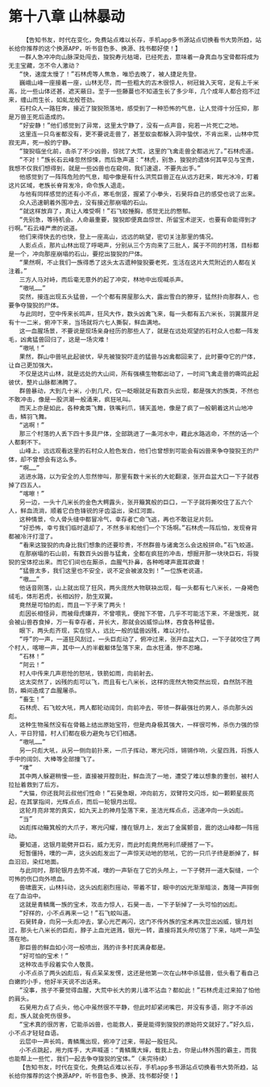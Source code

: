 # 第十八章 山林暴动
        【告知书友，时代在变化，免费站点难以长存，手机app多书源站点切换看书大势所趋，站长给你推荐的这个换源APP，听书音色多、换源、找书都好使！】
       一群人急冲冲向山脉深处闯去，狻猊寿元枯竭，已经死去，意味着一身真血与宝骨都将成为无主宝藏，怎不令人激动？
       “快，速度太慢了！”石林虎等人焦急，唯恐去晚了，被人捷足先登。
       巍峨山峰一座接着一座，山林无尽，而一些粗大的古木很惊人，树冠耸入天穹，足有上千米高，比一些山体还甚，遮天蔽日。至于一些藤蔓也不知道生长了多少年，几个成年人都合抱不过来，缠山而生长，如虬龙般苍劲。
       石村众人一路狂奔，接近了狻猊殒落地，感受到了一种恐怖的气息，让人觉得十分压抑，那是万兽王死后造成的。
       “好安静！”他们感觉到了异常，这里太宁静了，没有一点声音，宛若一片死亡之地。
       这里连一只鸟雀都没有，更不要说走兽了，甚至蚁虫都躲入洞中蛰伏，不肯出来，山林中荒寂无声，死一般的宁静。
       “狻猊临坐化前，击杀了不少凶兽，惊扰了大荒，这里的飞禽走兽全都逃光了。”石林虎道。
       “不对！”族长石云峰忽然惊悚，而后急声道：“林虎，别急，狻猊的遗体何其罕见与宝贵，我想不仅我们想得到，就是一些凶兽也在窥伺，我们速退，不要先出手。”
       他感觉到了一阵阵危险的气息，暗中像是有什么洪荒巨兽正在从远方赶来，眸光冰冷，盯着这片区域，老族长脊背发冷，命令族人退走。
       与他有同样感觉的还有小不点，寒毛倒竖，握紧了小拳头，石昊将自己的感受也说了出来。
       众人迅速朝着外围冲去，没有接近那崩塌的石山。
       “就这样放弃了，真让人难受啊！”石飞蛟捶胸，感觉无比的憋郁。
       “先别急，等待机会。人命最重要，狻猊即便真血惊世、所留宝术逆天，也要有命能得到才行啊。”石云峰严肃的说道。
       他们来得快去的也快，登上一座高山，远远的眺望，密切关注那里的情况。
       人影点点，那片山林出现了呼喝声，分别从三个方向来了三批人，属于不同的村落，目标都是一个，冲向那座崩塌的石山，要挖出狻猊的尸体。
       “果然啊，不止我们一族得悉了这头太古遗种狻猊要老死，生活在这片大荒附近的人都在关注着。”
       三方人马对峙，而后毫无意外的起了冲突，林地中出现喊杀声。
       “嗷吼……”
       突然，接连出现五头猛兽，一个个都有房屋那么大，露出雪白的獠牙，猛然扑向那群人，也要争夺狻猊的尸体。
       与此同时，空中传来长鸣声，狂风大作，数头凶禽飞来，每一头都有五六米长，羽翼展开足有十一二米，俯冲下来，当场就将六七人撕裂，鲜血满地。
       这一血腥场景，不要说是现场亲身经历的那些人了，就是在远处观望的石村众人也都一阵发毛，凶禽猛兽回归了，这是一场灾难！
       “嗷吼！”
       果然，群山中兽吼此起彼伏，早先被狻猊吓走的猛兽与凶禽都回来了，此时要夺它的尸体，让自己更加强大。
       不仅是这片山林，就是远处的大山间，所有强横生物都出动了，一时间飞禽走兽的嘶鸣此起彼伏，整片山脉都沸腾了。
       群兽暴动，大到几十米，小到几尺，仅一眨眼就足有数百头出现，都是强大的族类，不然也不敢冲击，像是一股洪潮一般涌来，疯狂吼叫。
       而天上亦是如此，各种禽类飞舞，铁嘴利爪，铺天盖地，像是了疯了一般朝着这片山地冲击，鳞羽飞舞。
       “逃啊！”
       那三个村落的人丢下四十多具尸体，全部跳进了一条河水中，藉此水路逃命，不然的话一个人都剩不下。
       山峰上，远远观看这里的石村众人脸色发白，他们也曾想到可能会有凶兽来争夺狻猊王的尸体，却不曾想会有这么多。
       “啊……”
       逃进水路，以为安全的人忽然惨叫，那里有数十米长的大蛇翻滚，张开血盆大口一下子就吞掉了四五人。
       “喀嚓！”
       另一边，一头十几米长的金色大鳄露头，张开簸箕般的巨口，一下子就将撕咬住了五六个人，鲜血流淌，顺着它白色锋锐的牙齿溢出，染红河面。
       这种情景，令人骨头缝中都冒冷气，幸存者亡命飞逃，再也不敢驻足片刻。
       “好恐怖，幸亏我们临时退却了，不然多半和他们一个下场啊。”石林虎一阵后怕，发现脊背都被冷汗打湿了。
       “看来这狻猊的肉身比我们想象的还要珍贵，不然群兽与诸禽怎么会这般拼命。”石飞蛟道。
       在那崩塌的石山前，有数百头凶兽与猛禽，全都在疯狂的冲击，想掘开那一块块巨石，将狻猊的宝体挖出来。而它们间也在厮杀，血腥气扑鼻，各种咆哮声震耳欲聋！
       “猛兽太多，我们这里也不安全，说不定会被波及到！”一位族老说道。
       “嗷……”
       他话音刚落，山上就出现了狂风，两头庞然大物联袂出现，每一头都有七八米长，一身褐色绒毛，体形若虎，长相凶狞，肋生双翼。
       竟然是可怕的彪，而且一下子来了两头！
       彪因长相怪异，而被母虎嫌弃，不曾喂乳，便抛下不管，几乎不可能活下来，不是饿死，就会被山兽吞食掉，万一有幸存者，并长大，那就会凶威惊山林，吞食各种猛兽。
       眼下，两头彪齐现，实在惊人，远比一般的猛兽凶残，难以对付。
       “呼”的一声，一道狂风刮过，一头巨彪动了，俯冲过来，张开血盆大口，一下子就咬住了两个村人，喀嚓一声，其中一人的半截躯体坠落下来，血水狂涌，惨不忍睹。
       “石林！”
       “阿云！”
       村人中传来几声悲怆的怒吼，铁箭如雨，向前射去。
       这太突然了，凶残的彪可以飞，而且有七八米长，这样的庞然大物突然出现，自然防不胜防，瞬间造成了血腥屠杀。
       “畜生！”
       石林虎、石飞蛟大吼，两人都轮动阔剑，向前冲去，带领一群最强壮的男人，杀向那头凶彪。
       这种生物虽然没有在骨骼上结出原始宝符，但是肉身极其强大，一样很可怖，杀伤力强的惊人，平日狩猎，村人们都在极力避免与它们相遇。
       “嗷吼……”
       另一只彪大吼，从另一侧向前扑来，一爪子挥动，寒光闪烁，锵锵作响，火星四溅，将族人手中的阔剑、大棒等全部撞飞了。
       “噗”
       其中两人躲避稍慢一些，直接被开膛剖肚，鲜血流了一地，遭受了难以想象的重创，被村人拉扯着救到了后方。
       “大猫，你还我阿云叔他们性命！”石昊急眼，冲向前方，双臂符文闪烁，如一颗颗星辰亮起，在其掌指间，光辉点点，而后一轮银月出现。
       这轮月亮非常的真实，如九天上的神月坠落下来，圣洁光辉点点，迅速冲向一头凶彪。
       “当”
       凶彪挥动簸箕般的大爪子，寒光闪耀，撞在银月上，发出了金属颤音，震的这山峰都一阵摇动。
       要知道，这银月能劈开巨石，威力无穷，而此时彪竟然用利爪硬撼了一下。
       短暂僵持，噗的一声，这头凶彪发出了一声惊天动地的怒吼，它的一只爪子终是断掉了，鲜血汩汩，染红地面。
       与此同时，那轮银月去势不减，噗的一声斩在了它的头颅上，一下子劈开一道大裂缝，一个可怖的伤口向外喷血。
       兽啸震天，山林抖动，这头凶彪剧烈摇动，带着不甘，眼中的凶光渐渐暗淡，轰隆一声摔倒在了血泊中。
       这就是青鳞鹰一族的宝术，攻击力惊人，石昊一击，一下子斩掉了一头可怕的凶彪。
       “好样的，小不点再来一记！”石飞蛟叫道。
       石昊转身，向另一头彪冲去，掌心光芒再闪，这门不传外族的宝术再次显出凶威，银月划过，那头七八米长的巨彪，脖子上血光迸溅，银光一转，直接将其头颅切落了下来，咕咚一声坠落在地。
       那巨兽的鲜血如小河一般喷出，溅的许多村民满身都是。
       “好可怕的宝术！”
       这种攻击手段着实令人敬畏。
       小不点杀了两头凶彪后，有点呆呆发愣，这还是他第一次在山林中杀猛兽，低头看了看自己白嫩的小手，他好半天说不出话来。
       “没事，孩子不要觉得血腥，大荒中长大的男儿谁不沾血？都如此！”石林虎走过来拍了怕他的肩头。
       石昊用力点了点头，他心中虽然很不平静，但此时却紧闭嘴巴，并没有多语，刚才不杀凶彪，族人就会死伤很多。
       “宝术真的很厉害，它能杀凶兽，也能救人，要是能得到狻猊的原始符文就好了。”好久后，小不点才轻轻自语。
       云层中一声长鸣，青鳞鹰出现，俯冲了过来，带起一股狂风。
       小不点跳起，用力挥手，大声喊道：“青鳞鹰大婶，载我上去，你是山林外围的霸主，而我也能帮上一些忙，我们一起去争夺狻猊的宝体。”（未完待续）
       【告知书友，时代在变化，免费站点难以长存，手机app多书源站点切换看书大势所趋，站长给你推荐的这个换源APP，听书音色多、换源、找书都好使！】